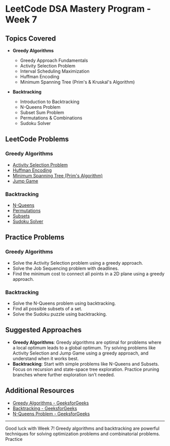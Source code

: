 # LeetCode DSA Mastery Program - Week 7

## Topics Covered
- **Greedy Algorithms**
  - Greedy Approach Fundamentals
  - Activity Selection Problem
  - Interval Scheduling Maximization
  - Huffman Encoding
  - Minimum Spanning Tree (Prim's & Kruskal's Algorithm)

- **Backtracking**
  - Introduction to Backtracking
  - N-Queens Problem
  - Subset Sum Problem
  - Permutations & Combinations
  - Sudoku Solver

## LeetCode Problems
### Greedy Algorithms
- [Activity Selection Problem](https://leetcode.com/problems/interval-scheduling-maximization/)
- [Huffman Encoding](https://leetcode.com/problems/huffman-encoding/)
- [Minimum Spanning Tree (Prim's Algorithm)](https://leetcode.com/problems/minimum-spanning-tree/)
- [Jump Game](https://leetcode.com/problems/jump-game/)

### Backtracking
- [N-Queens](https://leetcode.com/problems/n-queens/)
- [Permutations](https://leetcode.com/problems/permutations/)
- [Subsets](https://leetcode.com/problems/subsets/)
- [Sudoku Solver](https://leetcode.com/problems/sudoku-solver/)

## Practice Problems
### Greedy Algorithms
- Solve the Activity Selection problem using a greedy approach.
- Solve the Job Sequencing problem with deadlines.
- Find the minimum cost to connect all points in a 2D plane using a greedy approach.

### Backtracking
- Solve the N-Queens problem using backtracking.
- Find all possible subsets of a set.
- Solve the Sudoku puzzle using backtracking.

## Suggested Approaches
- **Greedy Algorithms**: Greedy algorithms are optimal for problems where a local optimum leads to a global optimum. Try solving problems like Activity Selection and Jump Game using a greedy approach, and understand when it works best.
- **Backtracking**: Start with simple problems like N-Queens and Subsets. Focus on recursion and state-space tree exploration. Practice pruning branches where further exploration isn’t needed.

## Additional Resources
- [Greedy Algorithms - GeeksforGeeks](https://www.geeksforgeeks.org/greedy-algorithms/)
- [Backtracking - GeeksforGeeks](https://www.geeksforgeeks.org/backtracking-algorithms/)
- [N-Queens Problem - GeeksforGeeks](https://www.geeksforgeeks.org/n-queen-problem-backtracking-3/)

---
Good luck with Week 7! Greedy algorithms and backtracking are powerful techniques for solving optimization problems and combinatorial problems. Practice
